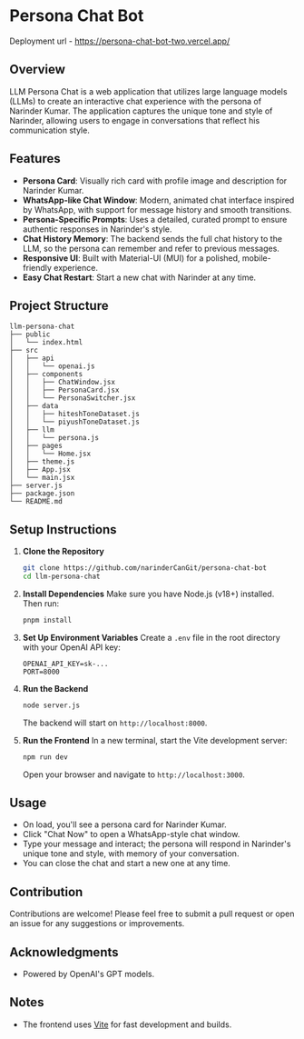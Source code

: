 # Persona Chat Bot

Deployment url - https://persona-chat-bot-two.vercel.app/

## Overview
LLM Persona Chat is a web application that utilizes large language models (LLMs) to create an interactive chat experience with the persona of Narinder Kumar. The application captures the unique tone and style of Narinder, allowing users to engage in conversations that reflect his communication style.

## Features
- **Persona Card**: Visually rich card with profile image and description for Narinder Kumar.
- **WhatsApp-like Chat Window**: Modern, animated chat interface inspired by WhatsApp, with support for message history and smooth transitions.
- **Persona-Specific Prompts**: Uses a detailed, curated prompt to ensure authentic responses in Narinder's style.
- **Chat History Memory**: The backend sends the full chat history to the LLM, so the persona can remember and refer to previous messages.
- **Responsive UI**: Built with Material-UI (MUI) for a polished, mobile-friendly experience.
- **Easy Chat Restart**: Start a new chat with Narinder at any time.

## Project Structure
```
llm-persona-chat
├── public
│   └── index.html
├── src
│   ├── api
│   │   └── openai.js
│   ├── components
│   │   ├── ChatWindow.jsx
│   │   ├── PersonaCard.jsx
│   │   └── PersonaSwitcher.jsx
│   ├── data
│   │   ├── hiteshToneDataset.js
│   │   └── piyushToneDataset.js
│   ├── llm
│   │   └── persona.js
│   ├── pages
│   │   └── Home.jsx
│   ├── theme.js
│   ├── App.jsx
│   └── main.jsx
├── server.js
├── package.json
└── README.md
```

## Setup Instructions

1. **Clone the Repository**
   ```bash
   git clone https://github.com/narinderCanGit/persona-chat-bot
   cd llm-persona-chat
   ```

2. **Install Dependencies**
   Make sure you have Node.js (v18+) installed. Then run:
   ```bash
   pnpm install
   ```

3. **Set Up Environment Variables**
   Create a `.env` file in the root directory with your OpenAI API key:
   ```
   OPENAI_API_KEY=sk-...
   PORT=8000
   ```

4. **Run the Backend**
   ```bash
   node server.js
   ```
   The backend will start on `http://localhost:8000`.

5. **Run the Frontend**
   In a new terminal, start the Vite development server:
   ```bash
   npm run dev
   ```
   Open your browser and navigate to `http://localhost:3000`.

## Usage
- On load, you'll see a persona card for Narinder Kumar.
- Click "Chat Now" to open a WhatsApp-style chat window.
- Type your message and interact; the persona will respond in Narinder's unique tone and style, with memory of your conversation.
- You can close the chat and start a new one at any time.

## Contribution
Contributions are welcome! Please feel free to submit a pull request or open an issue for any suggestions or improvements.

## Acknowledgments
- Powered by OpenAI's GPT models.

## Notes
- The frontend uses [Vite](https://vitejs.dev/) for fast development and builds.
